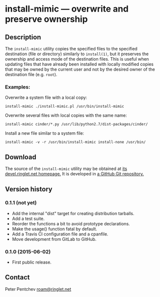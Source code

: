 # install-mimic &mdash; overwrite and preserve ownership

## Description

The `install-mimic` utility copies the specified files to the specified
destination (file or directory) similarly to `install(1)`, but it preserves
the ownership and access mode of the destination files.  This is useful when
updating files that have already been installed with locally modified copies
that may be owned by the current user and not by the desired owner of the
destination file (e.g. `root`).

### Examples:

Overwrite a system file with a local copy:

	install-mimic ./install-mimic.pl /usr/bin/install-mimic

Overwrite several files with local copies with the same name:

	install-mimic cinder/*.py /usr/lib/python2.7/dist-packages/cinder/

Install a new file similar to a system file:

	install-mimic -v -r /usr/bin/install-mimic install-none /usr/bin/

## Download

The source of the `install-mimic` utility may be obtained at
[its devel.ringlet.net homepage.][devel]  It is developed in
[a GitHub Git repository.][github]

## Version history

### 0.1.1 (not yet)

- Add the internal "dist" target for creating distribution tarballs.
- Add a test suite.
- Reorder the functions a bit to avoid prototype declarations.
- Make the usage() function fatal by default.
- Add a Travis CI configuration file and a cpanfile.
- Move development from GitLab to GitHub.

### 0.1.0 (2015-06-02)

- First public release.

## Contact

Peter Pentchev <roam@ringlet.net>

[devel]: http://devel.ringlet.net/misc/install-mimic/
[github]: https://github.com/ppentchev/install-mimic
